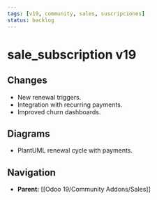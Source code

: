 ```yaml
---
tags: [v19, community, sales, suscripciones]
status: backlog
---
```

# sale_subscription v19

## Changes
- New renewal triggers.
- Integration with recurring payments.
- Improved churn dashboards.

## Diagrams
- PlantUML renewal cycle with payments.






## Navigation
- **Parent:** [[Odoo 19/Community Addons/Sales]]

